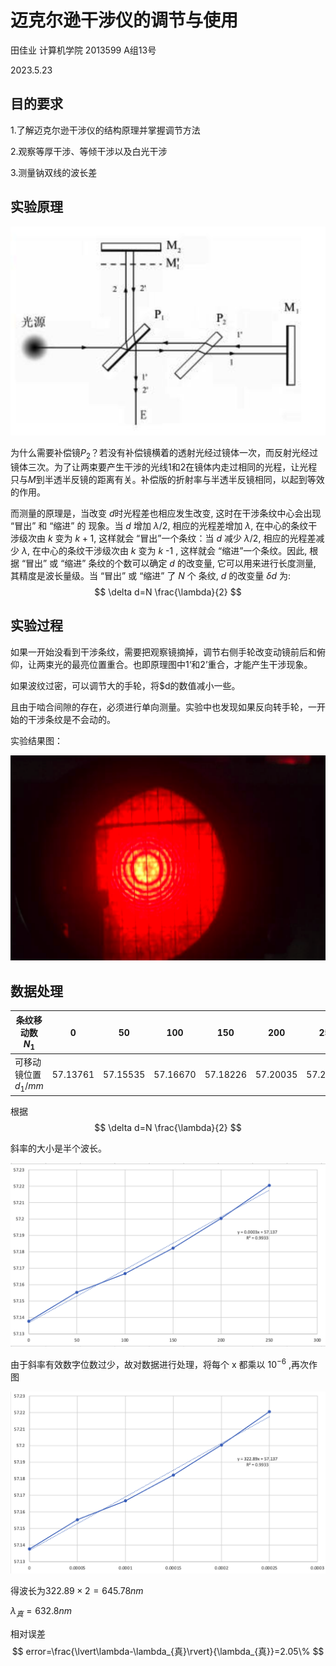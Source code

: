 # 迈克尔逊干涉仪的调节与使用

田佳业 计算机学院 2013599 A组13号

2023.5.23

## 目的要求

1.了解迈克尔逊干涉仪的结构原理并掌握调节方法

2.观察等厚干涉、等倾干涉以及白光干涉

3.测量钠双线的波长差

## 实验原理

![image-20230523102820843](迈克尔逊干涉仪的调节与使用.assets/image-20230523102820843.png)

为什么需要补偿镜$P_2$？若没有补偿镜横着的透射光经过镜体一次，而反射光经过镜体三次。为了让两束要产生干涉的光线1和2在镜体内走过相同的光程，让光程只与$M$到半透半反镜的距离有关。补偿版的折射率与半透半反镜相同，以起到等效的作用。

而测量的原理是，当改变 $d$时光程差也相应发生改变, 这时在干涉条纹中心会出现 “冒出” 和 “缩进” 的 现象。当 $d$ 增加 $\lambda / 2$, 相应的光程差增加 $\lambda$, 在中心的条纹干涉级次由 $k$ 变为 $k+1$, 这样就会 “冒出”一个条纹：当 $d$ 减少 $\lambda/2$, 相应的光程差减少 $\lambda$, 在中心的条纹干涉级次由 $k$ 变为 $k$ -1 , 这样就会 “缩进”一个条纹。因此, 根据 “冒出” 或 “缩进” 条纹的个数可以确定 $d$ 的改变量, 它可以用来进行长度测量, 其精度是波长量级。当 “冒出” 或 “缩进” 了 $N$ 个 条纹, $d$ 的改变量 $\delta d$ 为:
$$
\delta d=N \frac{\lambda}{2}
$$

## 实验过程

如果一开始没看到干涉条纹，需要把观察镜摘掉，调节右侧手轮改变动镜前后和俯仰，让两束光的最亮位置重合。也即原理图中1‘和2’重合，才能产生干涉现象。

如果波纹过密，可以调节大的手轮，将$d的数值减小一些。

且由于啮合间隙的存在，必须进行单向测量。实验中也发现如果反向转手轮，一开始的干涉条纹是不会动的。

实验结果图：

![image-20230523102333794](迈克尔逊干涉仪的调节与使用.assets/image-20230523102333794.png)

## 数据处理

| 条纹移动数$N_1$      | 0        | 50       | 100      | 150      | 200      | 250      |
| -------------------- | -------- | -------- | -------- | -------- | -------- | -------- |
| 可移动镜位置$d_1/mm$ | 57.13761 | 57.15535 | 57.16670 | 57.18226 | 57.20035 | 57.22051 |

根据
$$
\delta d=N \frac{\lambda}{2}
$$

斜率的大小是半个波长。

![image-20230523105644593](迈克尔逊干涉仪的调节与使用.assets/image-20230523105644593.png)

由于斜率有效数字位数过少，故对数据进行处理，将每个 x 都乘以 $10^{-6}$ ,再次作图

![image-20230523105409884](迈克尔逊干涉仪的调节与使用.assets/image-20230523105409884.png)

得波长为$322.89×2=645.78nm$

$\lambda_{真}=632.8nm$

相对误差
$$
error=\frac{\lvert\lambda-\lambda_{真}\rvert}{\lambda_{真}}=2.05\%
$$
